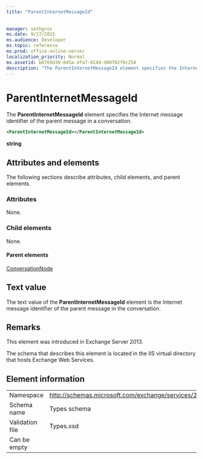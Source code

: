 ```yaml
---
title: "ParentInternetMessageId"
 
 
manager: sethgros
ms.date: 9/17/2015
ms.audience: Developer
ms.topic: reference
ms.prod: office-online-server
localization_priority: Normal
ms.assetid: b8769d30-045a-4fa7-814d-d00702f0c258
description: "The ParentInternetMessageId element specifies the Internet message identifier of the parent message in a conversation."
---
```


# ParentInternetMessageId

The **ParentInternetMessageId** element specifies the Internet message identifier of the parent message in a conversation. 
  
```XML
<ParentInternetMessageId></ParentInternetMessageId>
```

 **string**
## Attributes and elements

The following sections describe attributes, child elements, and parent elements.
  
### Attributes

None.
  
### Child elements

None.
  
#### Parent elements

[ConversationNode](conversationnode.md)
  
## Text value

The text value of the **ParentInternetMessageId** element is the Internet message identifier of the parent message in the conversation. 
  
## Remarks

This element was introduced in Exchange Server 2013.
  
The schema that describes this element is located in the IIS virtual directory that hosts Exchange Web Services.
  
## Element information

|||
|:-----|:-----|
|Namespace  <br/> |http://schemas.microsoft.com/exchange/services/2006/types  <br/> |
|Schema name  <br/> |Types schema  <br/> |
|Validation file  <br/> |Types.xsd  <br/> |
|Can be empty  <br/> ||
   

